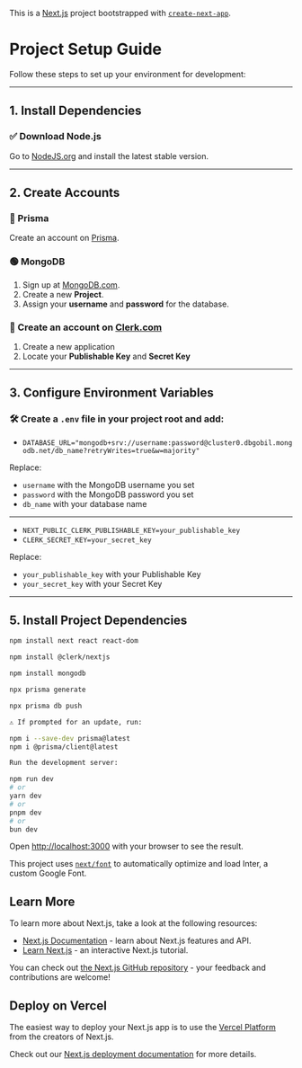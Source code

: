 This is a [Next.js](https://nextjs.org/) project bootstrapped with [`create-next-app`](https://github.com/vercel/next.js/tree/canary/packages/create-next-app).

# Project Setup Guide

Follow these steps to set up your environment for development:

---

## 1. Install Dependencies

### ✅ Download Node.js  
Go to [NodeJS.org](https://nodejs.org) and install the latest stable version.

---

## 2. Create Accounts

### 🔷 Prisma  
Create an account on [Prisma](https://www.prisma.io/).

### 🟢 MongoDB  
1. Sign up at [MongoDB.com](https://www.mongodb.com/).
2. Create a new **Project**.
3. Assign your **username** and **password** for the database.

### 🔐 Create an account on [Clerk.com](https://clerk.com)  
1. Create a new application  
2. Locate your **Publishable Key** and **Secret Key**

---

## 3. Configure Environment Variables

### 🛠 Create a `.env` file in your project root and add:

- ``DATABASE_URL="mongodb+srv://username:password@cluster0.dbgobil.mongodb.net/db_name?retryWrites=true&w=majority"``


Replace:
- `username` with the MongoDB username you set
- `password` with the MongoDB password you set
- `db_name` with your database name

---

 - ``NEXT_PUBLIC_CLERK_PUBLISHABLE_KEY=your_publishable_key``
 - ``CLERK_SECRET_KEY=your_secret_key``

Replace:
- `your_publishable_key` with your Publishable Key
- `your_secret_key` with your Secret Key


---

## 5. Install Project Dependencies

```bash
npm install next react react-dom

npm install @clerk/nextjs

npm install mongodb

npx prisma generate

npx prisma db push

⚠️ If prompted for an update, run:

npm i --save-dev prisma@latest 
npm i @prisma/client@latest

Run the development server:

npm run dev
# or
yarn dev
# or
pnpm dev
# or
bun dev
```

Open [http://localhost:3000](http://localhost:3000) with your browser to see the result.

This project uses [`next/font`](https://nextjs.org/docs/basic-features/font-optimization) to automatically optimize and load Inter, a custom Google Font.

## Learn More

To learn more about Next.js, take a look at the following resources:

- [Next.js Documentation](https://nextjs.org/docs) - learn about Next.js features and API.
- [Learn Next.js](https://nextjs.org/learn) - an interactive Next.js tutorial.

You can check out [the Next.js GitHub repository](https://github.com/vercel/next.js/) - your feedback and contributions are welcome!

## Deploy on Vercel

The easiest way to deploy your Next.js app is to use the [Vercel Platform](https://vercel.com/new?utm_medium=default-template&filter=next.js&utm_source=create-next-app&utm_campaign=create-next-app-readme) from the creators of Next.js.

Check out our [Next.js deployment documentation](https://nextjs.org/docs/deployment) for more details.
